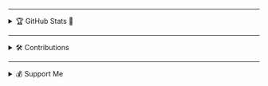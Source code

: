 
</details>

---

<details>
  <summary>🏆 GitHub Stats 🧐</summary>
  <p align="center">
    <img src="./github-trophies.png" />
  </p>
</details>

---

<details>
  <summary>🛠 Contributions</summary>
  <p align="center">
    <img src="./github-contribution-grid-snake-dark.svg" />
  </p>
</details>

---

<details>
  <summary>💰 Support Me</summary>
  <p align="center">
    <a href="https://www.buymeacoffee.com/kowsikkt" target="_blank">
      <img src="https://img.shields.io/badge/-Buy%20Me%20A%20Coffee-orange?style=for-the-badge&logo=buy-me-a-coffee" />
    </a>
  </p>
</details>
